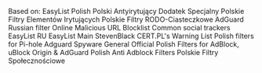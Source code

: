 Based on:
EasyList Polish
Polski Antyirytujący Dodatek Specjalny
Polskie Filtry Elementów Irytujących
Polskie Filtry RODO-Ciasteczkowe
AdGuard Russian filter
Online Malicious URL Blocklist
Common social trackers
EasyList RU
EasyList Main
StevenBlack
CERT.PL's Warning List
Polish filters for Pi-hole
Adguard Spyware General
Official Polish Filters for AdBlock, uBlock Origin & AdGuard
Polish Anti Adblock Filters
Polskie Filtry Społecznościowe

